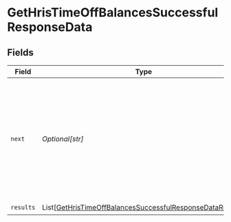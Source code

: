 # GetHrisTimeOffBalancesSuccessfulResponseData


## Fields

| Field                                                                                                                                   | Type                                                                                                                                    | Required                                                                                                                                | Description                                                                                                                             |
| --------------------------------------------------------------------------------------------------------------------------------------- | --------------------------------------------------------------------------------------------------------------------------------------- | --------------------------------------------------------------------------------------------------------------------------------------- | --------------------------------------------------------------------------------------------------------------------------------------- |
| `next`                                                                                                                                  | *Optional[str]*                                                                                                                         | :heavy_check_mark:                                                                                                                      | Cursor string that can be passed to the `cursor` query parameter to get the next page. If this is `null`, then there are no more pages. |
| `results`                                                                                                                               | List[[GetHrisTimeOffBalancesSuccessfulResponseDataResults](../../models/shared/gethristimeoffbalancessuccessfulresponsedataresults.md)] | :heavy_check_mark:                                                                                                                      | N/A                                                                                                                                     |